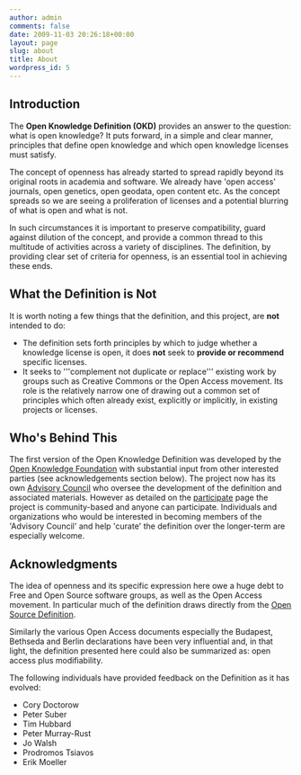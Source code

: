 ```yaml
---
author: admin
comments: false
date: 2009-11-03 20:26:18+00:00
layout: page
slug: about
title: About
wordpress_id: 5
---
```


## Introduction

The **Open Knowledge Definition (OKD)** provides an answer to the question: what is open knowledge? It puts forward, in a simple and clear manner, principles that define open knowledge and which open knowledge licenses must satisfy.

The concept of openness has already started to spread rapidly beyond its original roots in academia and software. We already have 'open access' journals, open genetics, open geodata, open content etc. As the concept spreads so we are seeing a proliferation of licenses and a potential blurring of what is open and what is not.

In such circumstances it is important to preserve compatibility, guard against dilution of the concept, and provide a common thread to this multitude of activities across a variety of disciplines. The definition, by providing clear set of criteria for openness, is an essential tool in achieving these ends. 

## What the Definition is Not

It is worth noting a few things that the definition, and this project, are **not** intended to do:

  * The definition sets forth principles by which to judge whether a knowledge license is open, it does **not** seek to **provide or recommend** specific licenses.
  * It seeks to '''complement not duplicate or replace''' existing work by groups such as Creative Commons or the Open Access movement. Its role is the relatively narrow one of drawing out a common set of principles which often already exist, explicitly or implicitly, in existing projects or licenses.

## Who's Behind This

The first version of the Open Knowledge Definition was developed by the [Open Knowledge Foundation](http://www.okfn.org) with substantial input from other interested parties (see acknowledgements section below). The project now has its own [Advisory Council](/advisory-council) who oversee the development of the definition and associated materials. However as detailed on the [participate](/participate) page the project is community-based and anyone can participate. Individuals and organizations who would be interested in becoming members of the 'Advisory Council' and help 'curate' the definition over the longer-term are especially welcome.

## Acknowledgments

The idea of openness and its specific expression here owe a huge debt to Free and Open Source software groups, as well as the Open Access movement. In particular much of the definition draws directly from the [Open Source Definition](http://www.opensource.org/docs/definition.php).

Similarly the various Open Access documents especially the Budapest, Bethseda and Berlin declarations have been very influential and, in that light, the definition presented here could also be summarized as: open access plus modifiability.

The following individuals have provided feedback on the Definition as it has evolved:

  * Cory Doctorow
  * Peter Suber
  * Tim Hubbard
  * Peter Murray-Rust
  * Jo Walsh
  * Prodromos Tsiavos
  * Erik Moeller
